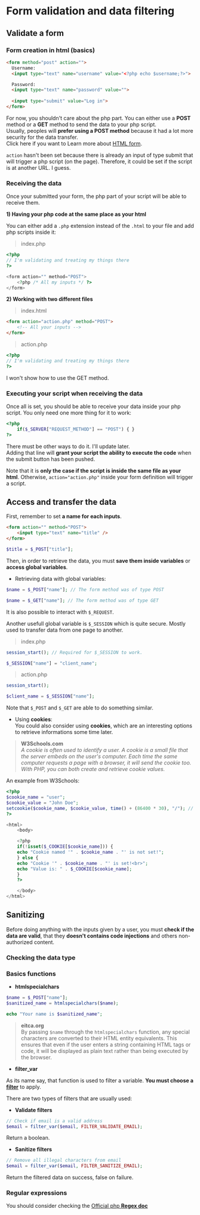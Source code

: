 # Form validation and data filtering

## Validate a form

### Form creation in html (basics)
```html
<form method="post" action="">
  Username:
  <input type="text" name="username" value="<?php echo $username;?>">

  Password:
  <input type="text" name="password" value="">
  
  <input type="submit" value="Log in">
</form>
```
For now, you shouldn't care about the php part. You can either use a **POST** method or a **GET** method to send the data to your php script. <br />
Usually, peoples will **prefer using a POST method** because it had a lot more security for the data transfer. <br />
Click here if you want to Learn more about [HTML form](https://developer.mozilla.org/fr/docs/Web/HTML/Element/form).

`action` hasn't been set because there is already an input of type submit that will trigger a php script (on the page). Therefore, it could be set if the script is at another URL. I guess.  

### Receiving the data
Once your submitted your form, the php part of your script will be able to receive them.

**1) Having your php code at the same place as your html**

You can either add a `.php` extension instead of the `.html` to your file and add php scripts inside it:
>index.php
```php
<?php 
// I'm validating and treating my things there
?>

<form action="" method="POST">
    <?php /* All my inputs */ ?>
</form>
```

**2) Working with two different files**

>index.html
```html
<form action="action.php" method="POST">
    <!-- All your inputs -->
</form>
```

>action.php
```php
<?php 
// I'm validating and treating my things there
?>
```

I won't show how to use the GET method. <br>

### Executing your script when receiving the data
Once all is set, you should be able to receive your data inside your php script. You only need one more thing for it to work:
```php
<?php 
    if($_SERVER["REQUEST_METHOD"] == "POST") { }
?>
```
There must be other ways to do it. I'll update later. <br>
Adding that line will **grant your script the ability to execute the code** when the submit button has been pushed. 
<br>

Note that it is **only the case if the script is inside the same file as your html**. Otherwise, `action="action.php"` inside your form definition will trigger a script.


## Access and transfer the data

First, remember to set **a name for each inputs**.
```html
<form action="" method="POST">
    <input type="text" name="title" />
</form>
```

```php
$title = $_POST["title"];
```

Then, in order to retrieve the data, you must **save them inside variables** or **access global variables**.

- Retrieving data with global variables:
```php
$name = $_POST["name"]; // The form method was of type POST

$name = $_GET["name"]; // The form method was of type GET
```
It is also possible to interact with `$_REQUEST`.

Another usefull global variable is `$_SESSION` which is quite secure. Mostly used to transfer data from one page to another.
> index.php
```php
session_start(); // Required for $_SESSION to work.

$_SESSION["name"] = "client_name";
```
> action.php
```php
session_start();

$client_name = $_SESSION["name"];
```
Note that `$_POST` and `$_GET` are able to do something similar.

- Using **cookies**: <br>
You could also consider using **cookies**, which are an interesting options to retrieve informations some time later.

>**W3Schools.com** <br>
*A cookie is often used to identify a user. A cookie is a small file that the server embeds on the user's computer. Each time the same computer requests a page with a browser, it will send the cookie too. With PHP, you can both create and retrieve cookie values.* 

An example from W3Schools:
```php
<?php
$cookie_name = "user";
$cookie_value = "John Doe";
setcookie($cookie_name, $cookie_value, time() + (86400 * 30), "/"); // 86400 = 1 day
?>

<html>
    <body>

    <?php
    if(!isset($_COOKIE[$cookie_name])) {
    echo "Cookie named '" . $cookie_name . "' is not set!";
    } else {
    echo "Cookie '" . $cookie_name . "' is set!<br>";
    echo "Value is: " . $_COOKIE[$cookie_name];
    }
    ?>

    </body>
</html>
```

## Sanitizing

Before doing anything with the inputs given by a user, you must **check if the data are valid**, that they **doesn't contains code injections** and others non-authorized content.

### Checking the data type

### Basics functions

- **htmlspecialchars**
```php
$name = $_POST["name"];
$sanitized_name = htmlspecialchars($name);

echo "Your name is $sanitized_name";
```

>**eitca.org** <br> By passing `$name` through the `htmlspecialchars` function, any special characters are converted to their HTML entity equivalents. This ensures that even if the user enters a string containing HTML tags or code, it will be displayed as plain text rather than being executed by the browser.

- **filter_var**

As its name say, that function is used to filter a variable. **You must choose a** [**filter**](https://www.php.net/manual/en/filter.filters.php) to apply.

There are two types of filters that are usually used:
- **Validate filters**
```php
// Check if email is a valid address
$email = filter_var($email, FILTER_VALIDATE_EMAIL);
```
Return a boolean.

- **Sanitize filters**
```php
// Remove all illegal characters from email
$email = filter_var($email, FILTER_SANITIZE_EMAIL);
```
Return the filtered data on success, false on failure.

### Regular expressions
You should consider checking the [Official php **Regex doc**](https://www.php.net/manual/en/book.pcre.php)
